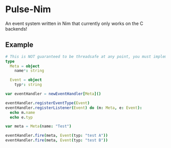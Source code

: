 # Pulse-Nim
An event system written in Nim that currently only works on the C backends!

## Example
```nim
# This is NOT guaranteed to be threadsafe at any point, you must implement the appropriate measures yourself!
type
  Meta = object
    name*: string

  Event = object
    typ*: string

var eventHandler = newEventHandler[Meta]()

eventHandler.registerEventType(Event)
eventHandler.registerListener(Event) do (m: Meta, e: Event):
  echo m.name
  echo e.typ

var meta = Meta(name: "Test")

eventHandler.fire(meta, Event(typ: "test A"))
eventHandler.fire(meta, Event(typ: "test B"))
```
